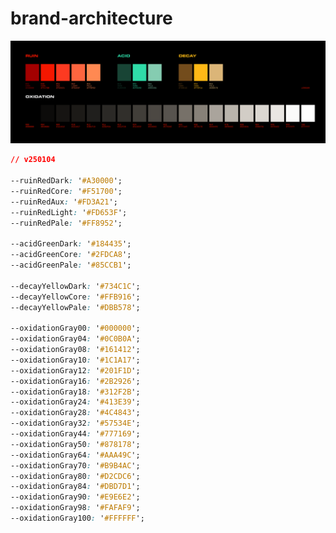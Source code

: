 # brand-architecture

![color palette v250104](https://raw.githubusercontent.com/circular-ruin-dsp/brand-architecture/refs/heads/main/color-palette-v250104.png)

```css
// v250104

--ruinRedDark: '#A30000';
--ruinRedCore: '#F51700';
--ruinRedAux: '#FD3A21';
--ruinRedLight: '#FD653F';
--ruinRedPale: '#FF8952';

--acidGreenDark: '#184435';
--acidGreenCore: '#2FDCA8';
--acidGreenPale: '#85CCB1';

--decayYellowDark: '#734C1C';
--decayYellowCore: '#FFB916';
--decayYellowPale: '#DBB578';

--oxidationGray00: '#000000';
--oxidationGray04: '#0C0B0A';
--oxidationGray08: '#161412';
--oxidationGray10: '#1C1A17';
--oxidationGray12: '#201F1D';
--oxidationGray16: '#2B2926';
--oxidationGray18: '#312F2B';
--oxidationGray24: '#413E39';
--oxidationGray28: '#4C4843';
--oxidationGray32: '#57534E';
--oxidationGray44: '#777169';
--oxidationGray50: '#878178';
--oxidationGray64: '#AAA49C';
--oxidationGray70: '#B9B4AC';
--oxidationGray80: '#D2CDC6';
--oxidationGray84: '#DBD7D1';
--oxidationGray90: '#E9E6E2';
--oxidationGray98: '#FAFAF9';
--oxidationGray100: '#FFFFFF';
```
